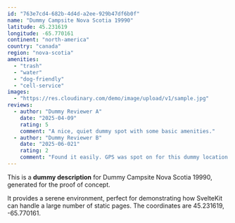 ```yaml
---
id: "763e7cd4-682b-4d4d-a2ee-929b47df6b0f"
name: "Dummy Campsite Nova Scotia 19990"
latitude: 45.231619
longitude: -65.770161
continent: "north-america"
country: "canada"
region: "nova-scotia"
amenities:
  - "trash"
  - "water"
  - "dog-friendly"
  - "cell-service"
images:
  - "https://res.cloudinary.com/demo/image/upload/v1/sample.jpg"
reviews:
  - author: "Dummy Reviewer A"
    date: "2025-04-09"
    rating: 5
    comment: "A nice, quiet dummy spot with some basic amenities."
  - author: "Dummy Reviewer B"
    date: "2025-06-021"
    rating: 2
    comment: "Found it easily. GPS was spot on for this dummy location."
---
```


This is a **dummy description** for Dummy Campsite Nova Scotia 19990, generated for the proof of concept.

It provides a serene environment, perfect for demonstrating how SvelteKit can handle a large number of static pages. The coordinates are 45.231619, -65.770161.
